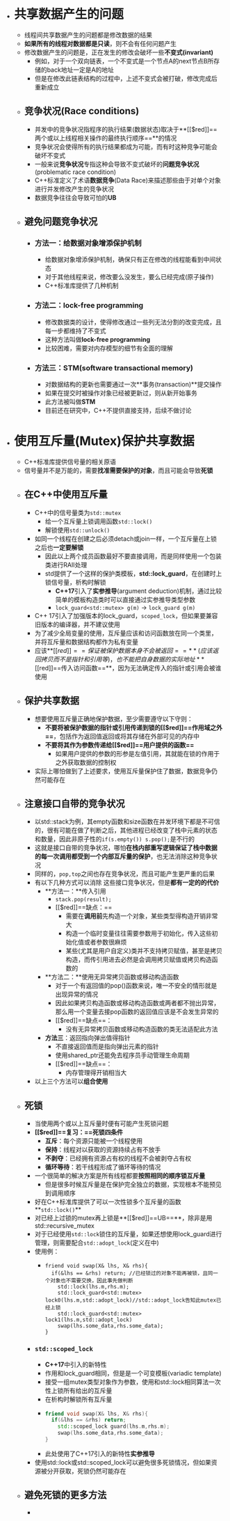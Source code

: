- # 共享数据产生的问题
	- 线程间共享数据产生的问题都是修改数据的结果
	- **如果所有的线程对数据都是只读**，则不会有任何问题产生
	- 修改数据产生的问题是，正在发生的修改会破坏一些**不变式(invariant)**
		- 例如，对于一个双向链表，一个不变式是一个节点A的next节点B所存储的back地址一定是A的地址
		- 但是在修改此链表结构的过程中，上述不变式会被打破，修改完成后重新成立
	- ## 竞争状况(Race conditions)
		- 并发中的竞争状况指程序的执行结果(数据状态)取决于**[[$red]]==两个或以上线程相关操作的最终执行顺序==**的情况
		- 竞争状况会使得所有的执行结果都成为可能，而有时这种竞争可能会破坏不变式
		- 一般来说**竞争状况**专指这种会导致不变式破坏的**问题竞争状况**(problematic race condition)
		- C++标准定义了术语**数据竞争**(Data Race)来描述那些由于对单个对象进行并发修改产生的竞争状况
		- 数据竞争往往会导致可怕的**UB**
	- ## 避免问题竞争状况
		- ### 方法一：给数据对象增添保护机制
			- 给数据对象增添保护机制，确保只有正在修改的线程能看到中间状态
			- 对于其他线程来说，修改要么没发生，要么已经完成(原子操作)
			- C++标准库提供了几种机制
		- ### 方法二：lock-free programming
			- 修改数据类的设计，使得修改通过一些列无法分割的改变完成，且每一步都维持了不变式
			- 这种方法叫做**lock-free programming**
			- 比较困难，需要对内存模型的细节有全面的理解
		- ### 方法三：STM(software transactional memory)
			- 对数据结构的更新也需要通过一次**事务(transaction)**提交操作
			- 如果在提交时被操作对象已经被更新过，则从新开始事务
			- 此方法被叫做**STM**
			- 目前还在研究中，C++不提供直接支持，后续不做讨论
- # 使用互斥量(Mutex)保护共享数据
	- C++标准库提供信号量的相关原语
	- 信号量并不是万能的，需要**找准需要保护的对象**，而且可能会导致**死锁**
	- ## 在C++中使用互斥量
		- C++中的信号量类为``std::mutex``
			- 给一个互斥量上锁调用函数``std::lock()``
			- 解锁使用``std::unlock()``
		- 如同一个线程在创建之后必须detach或join一样，一个互斥量在上锁之后也**一定要解锁**
			- 因此以上两个成员函数最好不要直接调用，而是同样使用一个包装类进行RAII处理
			- std提供了一个这样的保护类模板，**std::lock_guard**，在创建时上锁信号量，析构时解锁
				- **C++17**引入了**实参推导**(argument deduction)机制，通过比较简单的模板构造类时可以直接通过实参推导类型参数
				- ``lock_guard<std::mutex> g(m)`` -> ``lock_guard g(m)``
		- C++ 17引入了加强版本的lock_guard，``scoped_lock``，但如果要兼容旧版本的编译器，并不建议使用
		- 为了减少全局变量的使用，互斥量应该和访问函数放在同一个类里，并将互斥量和数据结构都作为私有变量
		- 应该**[[$red]]==保证被保护数据本身不会被返回==**(应该返回拷贝而不是指针和引用等)，也不能把自身数据的实际地址**[[$red]]==传入访问函数==**，因为无法确定传入的指针或引用会被谁使用
	- ## 保护共享数据
		- 想要使用互斥量正确地保护数据，至少需要遵守以下守则：
			- **不要将被保护数据的指针或引用传递到锁的[[$red]]==作用域之外==**，包括作为返回值返回或将其存储在外部可见的内存中
			- **不要将其作为参数传递给[[$red]]==用户提供的函数==**
				- 如果用户提供的参数的形参是左值引用，其就能在锁的作用于之外获取数据的控制权
		- 实际上哪怕做到了上述要求，使用互斥量保护住了数据，数据竞争仍然可能存在
	- ## 注意接口自带的竞争状况
		- 以std::stack为例，其empty函数和size函数在并发环境下都是不可信的，很有可能在做了判断之后，其他进程已经改变了栈中元素的状态和数量，因此非原子性的``if(s.empty()) s.pop();``是不行的
		- 这就是接口自带的竞争状况，哪怕**在栈内部重写逻辑保证了栈中数据的每一次调用都受到一个内部互斥量的保护**，也无法消除这种竞争状况
		- 同样的，``pop,top``之间也存在竞争状况，而且可能产生更严重的后果
		- 有以下几种方式可以消除 这些接口竞争状况，但是**都有一定的的代价**
			- **方法一：**传入引用
				- ``stack.pop(result);``
				- [[$red]]==缺点：==
					- 需要在**调用前**先构造一个对象，某些类型得构造开销非常大
					- 构造一个临时变量往往需要参数用于初始化，传入这些初始化值或者参数很麻烦
					- 某些(尤其是用户自定义)类并不支持拷贝赋值，甚至是拷贝构造，而传引用进去必然是会调用拷贝赋值或拷贝构造函数的
			- **方法二：**使用无异常拷贝函数或移动构造函数
				- 对于一个有返回值的pop()函数来说，唯一不安全的情形就是出现异常的情况
				- 因此如果拷贝构造函数或移动构造函数或两者都不抛出异常，那么用一个变量去接pop函数的返回值应该是不会发生异常的
				- [[$red]]==缺点==：
					- 没有无异常拷贝函数或移动构造函数的类无法适配此方法
			- **方法三**：返回指向弹出值得指针
				- 不直接返回值而是指向弹出元素的指针
				- 使用shared_ptr还能免去程序员手动管理生命周期
				- [[$red]]==缺点==：
					- 内存管理得开销相当大
		- 以上三个方法可以**组合使用**
	- ## 死锁
		- 当使用两个或以上互斥量时便有可能产生死锁问题
		- **[[$red]]==复习：==死锁四条件**
			- **互斥**：每个资源只能被一个线程使用
			- **保持**：线程对以获取的资源持续占有不放手
			- **不剥夺**：已经拥有资源占有权的线程不会被剥夺占有权
			- **循环等待**：若干线程形成了循环等待的情况
		- 一个很简单的解决方案是所有线程都要**按照相同的顺序锁互斥量**
			- 但是很多时候互斥量是在保护完全独立的数据，实现根本不能预见到调用顺序
		- 好在C++标准库提供了可以一次性锁多个互斥量的函数**``std::lock()``**
		- 对已经上过锁的mutex再上锁是**[[$red]]==UB==**，除非是用std::recursive_mutex
		- 对于已经使用``std::lock``锁住的互斥量，如果还想使用lock_guard进行管理，则需要配合``std::adopt_lock``(定义在<mutex>中)
		- 使用例：
			- ```
			  friend void swap(X& lhs, X& rhs){
			  	if(&lhs == &rhs) return; //已经锁过的对象不能再被锁，且同一个对象也不需要交换，因此事先做判断
			      std::lock(lhs.m,rhs.m);
			      std::lock_guard<std::mutex> lock0(lhs.m,std::adopt_lock)//std::adopt_lock告知此mutex已经上锁
			      std::lock_guard<std::mutex> lock1(lhs.m,std::adopt_lock)
			      swap(lhs.some_data,rhs.some_data);
			  }
			  ```
		- ### ``std::scoped_lock``
			- **C++17**中引入的新特性
			- 作用和lock_guard相同，但是是一个可变模板(variadic template)
			- 接受一组mutex类型对象作为参数，使用和std::lock相同算法一次性上锁所有给出的互斥量
			- 在析构时解锁所有互斥量
			- ```C++
			  friend void swap(X& lhs, X& rhs){
			  	if(&lhs == &rhs) return;
			      std::scoped_lock guard(lhs.m,rhs.m);
			      swap(lhs.some_data,rhs.some_data);
			  }
			  ```
			- 此处使用了C++17引入的新特性**实参推导**
		- 使用std::lock或std::scoped_lock可以避免很多死锁情况，但如果资源被分开获取，死锁仍然可能存在
	- ## 避免死锁的更多方法
		-